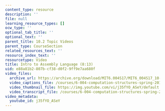 ```yaml
---
content_type: resource
description: ''
file: null
learning_resource_types: []
ocw_type: ''
optional_tab_title: ''
optional_text: ''
parent_title: 10.2 Topic Videos
parent_type: CourseSection
related_resources_text: ''
resource_index_text: ''
resourcetype: Video
title: Intro to Assembly Language (8:13)
uid: e88a81b2-807b-cf38-d0f2-9ff9e7aa680f
video_files:
  archive_url: https://archive.org/download/MIT6.004S17/MIT6_004S17_10-02-01_300k.mp4
  video_captions_file: /courses/6-004-computation-structures-spring-2017/302a66eaa3ff5a49bde1b85f347f24e8_j35fYO_ASeY.vtt
  video_thumbnail_file: https://img.youtube.com/vi/j35fYO_ASeY/default.jpg
  video_transcript_file: /courses/6-004-computation-structures-spring-2017/fb626e5c54c572b7f7cfad0e34d201d9_j35fYO_ASeY.pdf
video_metadata:
  youtube_id: j35fYO_ASeY
---
```

